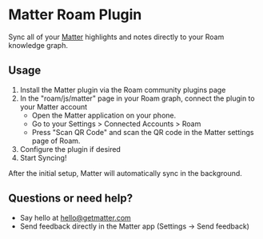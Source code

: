 # Matter Roam Plugin

Sync all of your [Matter](https://hq.getmatter.com) highlights and notes directly to your Roam knowledge graph.

## Usage

1. Install the Matter plugin via the Roam community plugins page
2. In the "roam/js/matter" page in your Roam graph, connect the plugin to your Matter account
    * Open the Matter application on your phone.
    * Go to your Settings > Connected Accounts > Roam
    * Press "Scan QR Code" and scan the QR code in the Matter settings page of Roam.
4. Configure the plugin if desired
5. Start Syncing!

After the initial setup, Matter will automatically sync in the background.

## Questions or need help?
* Say hello at hello@getmatter.com
* Send feedback directly in the Matter app (Settings -> Send feedback)
